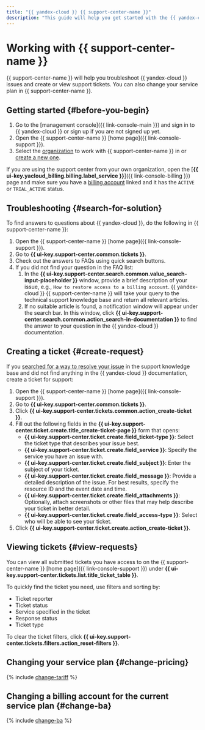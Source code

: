 ```yaml
---
title: "{{ yandex-cloud }} {{ support-center-name }}"
description: "This guide will help you get started with the {{ yandex-cloud }} {{ support-center-name }}: find troubleshooting recommendations, create or view support tickets, or change your service plan."
---
```


# Working with {{ support-center-name }}

{{ support-center-name }} will help you troubleshoot {{ yandex-cloud }} issues and create or view support tickets. You can also change your service plan in {{ support-center-name }}.

## Getting started {#before-you-begin}

1. Go to the [management console]({{ link-console-main }}) and sign in to {{ yandex-cloud }} or sign up if you are not signed up yet.
1. Open the {{ support-center-name }} [home page]({{ link-console-support }}).
1. Select the [organization](../organization/quickstart.md) to work with {{ support-center-name }} in or [create a new one](../organization/operations/enable-org).

If you are using the support center from your own organization, open the [**{{ ui-key.yacloud_billing.billing.label_service }}**]({{ link-console-billing }}) page and make sure you have a [billing account](../billing/concepts/billing-account.md) linked and it has the `ACTIVE` or `TRIAL_ACTIVE` status.

## Troubleshooting {#search-for-solution}

To find answers to questions about {{ yandex-cloud }}, do the following in {{ support-center-name }}:

1. Open the {{ support-center-name }} [home page]({{ link-console-support }}).
1. Go to **{{ ui-key.support-center.common.tickets }}**.
1. Check out the answers to FAQs using quick search buttons.
1. If you did not find your question in the FAQ list:
   1. In the **{{ ui-key.support-center.search.common.value_search-input-placeholder }}** window, provide a brief description of your issue, e.g., `How to restore access to a billing account`. {{ yandex-cloud }} {{ support-center-name }} will take your query to the technical support knowledge base and return all relevant articles.
   1. If no suitable article is found, a notification window will appear under the search bar. In this window, click **{{ ui-key.support-center.search.common.action_search-in-documentation }}** to find the answer to your question in the {{ yandex-cloud }} documentation.

## Creating a ticket {#create-request}

If you [searched for a way to resolve your issue](#finding-solution) in the support knowledge base and did not find anything in the {{ yandex-cloud }} documentation, create a ticket for support:

1. Open the {{ support-center-name }} [home page]({{ link-console-support }}).
1. Go to **{{ ui-key.support-center.common.tickets }}**.
1. Click **{{ ui-key.support-center.tickets.common.action_create-ticket }}**.
1. Fill out the following fields in the **{{ ui-key.support-center.ticket.create.title_create-ticket-page }}** form that opens:
   * **{{ ui-key.support-center.ticket.create.field_ticket-type }}**: Select the ticket type that describes your issue best.
   * **{{ ui-key.support-center.ticket.create.field_service }}**: Specify the service you have an issue with.
   * **{{ ui-key.support-center.ticket.create.field_subject }}**: Enter the subject of your ticket.
   * **{{ ui-key.support-center.ticket.create.field_message }}**: Provide a detailed description of the issue. For best results, specify the resource ID and the event date and time.
   * **{{ ui-key.support-center.ticket.create.field_attachments }}**: Optionally, attach screenshots or other files that may help describe your ticket in better detail.
   * **{{ ui-key.support-center.ticket.create.field_access-type }}**: Select who will be able to see your ticket.
1. Click **{{ ui-key.support-center.ticket.create.action_create-ticket }}**.

## Viewing tickets {#view-requests}

You can view all submitted tickets you have access to on the {{ support-center-name }} [home page]({{ link-console-support }}) under **{{ ui-key.support-center.tickets.list.title_ticket_table }}**.

To quickly find the ticket you need, use filters and sorting by:
* Ticket reporter
* Ticket status
* Service specified in the ticket
* Response status
* Ticket type

To clear the ticket filters, click **{{ ui-key.support-center.tickets.filters.action_reset-filters }}**.

## Changing your service plan {#change-pricing}

{% include [change-tariff](../_includes/support/change-pricing.md) %}

## Changing a billing account for the current service plan {#change-ba}

{% include [change-ba](../_includes/support/change-ba.md) %}